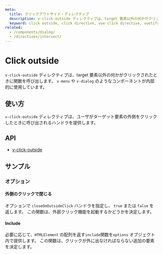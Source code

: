 ```yaml
---
meta:
  title: クリックアウトサイド・ディレクティブ
  description: v-click-outside ディレクティブは、target 要素以外の何かがクリックされたときに関数を呼び出します。
  keyword: click outside, click directive, vue click directive, vuetify click directives
related:
  - /components/dialog/
  - /directives/intersect/
---
```


# Click outside

`v-click-outside` ディレクティブは、target 要素以外の何かがクリックされたときに関数を呼び出します。 `v-menu` や `v-dialog` のようなコンポーネントが内部的に使用しています。

<entry-ad />

## 使い方

`v-click-outside` ディレクティブは、ユーザがターゲット要素の外側をクリックしたときに呼び出されるハンドラを提供します。

<example file="v-click-outside/usage" />

## API

- [v-click-outside](/api/v-click-outside)

<inline-api page="directives/click-outside" />

## サンプル

### オプション

#### 外側のクリックで閉じる

オプションで `closeOnOutsideClick` ハンドラを指定し、 `true` または `false` を返します。 この関数は、外部クリック機能を起動するかどうかを決定します。

<example file="v-click-outside/option-close-on-outside-click" />

#### Include

必要に応じて、`HTMLElement` の配列を返す`include`関数を`options` オブジェクト内で提供します。 この関数は、クリックが外に出なければならない追加の要素を決定します。

<example file="v-click-outside/option-include" />

<backmatter />
